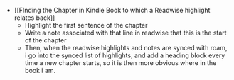 - [[FInding the Chapter in Kindle Book to which a Readwise highlight relates back]]
    - Highlight the first sentence of the chapter
    - Write a note associated with that line in readwise that this is the start of the chapter 
    - Then, when the readwise highlights and notes are synced with roam, i go into the synced list of highlights, and add a heading block every time a new chapter starts, so it is then more obvious where in the book i am. 

